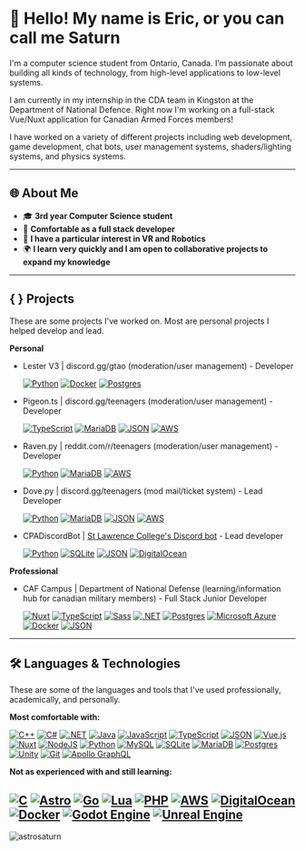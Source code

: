 # 🌌 Hello! My name is Eric, or you can call me Saturn
I'm a computer science student from Ontario, Canada. I’m passionate about building all kinds of technology, from high-level applications to low-level systems. 

I am currently in my internship in the CDA team in Kingston at the Department of National Defence. Right now I'm working on a full-stack Vue/Nuxt application for Canadian Armed Forces members!

I have worked on a variety of different projects including web development, game development, chat bots, user management systems, shaders/lighting systems, and physics systems.

---

## 🌐 About Me
- 🎓 **3rd year Computer Science student** 
- 🔭 **Comfortable as a full stack developer** 
- 🤖 **I have a particular interest in VR and Robotics**
- 🌍 **I learn very quickly and I am open to collaborative projects to expand my knowledge**

---

## { } Projects

These are some projects I've worked on. Most are personal projects I helped develop and lead. 

**Personal**

- Lester V3     | discord.gg/gtao  (moderation/user management) - Developer

  [![Python](https://img.shields.io/badge/Python-3776AB?logo=python&logoColor=fff)](#) [![Docker](https://img.shields.io/badge/Docker-2496ED?logo=docker&logoColor=fff)](#) 
  [![Postgres](https://img.shields.io/badge/Postgres-%23316192.svg?logo=postgresql&logoColor=white)](#)

- Pigeon.ts     | discord.gg/teenagers  (moderation/user management) - Developer
  
  [![TypeScript](https://img.shields.io/badge/TypeScript-3178C6?logo=typescript&logoColor=fff)](#) [![MariaDB](https://img.shields.io/badge/MariaDB-003545?logo=mariadb&logoColor=white)](#) 
  [![JSON](https://img.shields.io/badge/JSON-000?logo=json&logoColor=fff)](#) [![AWS](https://custom-icon-badges.demolab.com/badge/AWS-%23FF9900.svg?logo=aws&logoColor=white)](#)

- Raven.py      | reddit.com/r/teenagers  (moderation/user management) - Developer

  [![Python](https://img.shields.io/badge/Python-3776AB?logo=python&logoColor=fff)](#) [![MariaDB](https://img.shields.io/badge/MariaDB-003545?logo=mariadb&logoColor=white)](#) 
  [![AWS](https://custom-icon-badges.demolab.com/badge/AWS-%23FF9900.svg?logo=aws&logoColor=white)](#)

- Dove.py       | discord.gg/teenagers  (mod mail/ticket system) - Lead Developer

  [![Python](https://img.shields.io/badge/Python-3776AB?logo=python&logoColor=fff)](#) [![MariaDB](https://img.shields.io/badge/MariaDB-003545?logo=mariadb&logoColor=white)](#)
  [![JSON](https://img.shields.io/badge/JSON-000?logo=json&logoColor=fff)](#) [![AWS](https://custom-icon-badges.demolab.com/badge/AWS-%23FF9900.svg?logo=aws&logoColor=white)](#)

- CPADiscordBot | [St Lawrence College's Discord bot](https://github.com/astrosaturn/CPADiscordBot) - Lead developer

  [![Python](https://img.shields.io/badge/Python-3776AB?logo=python&logoColor=fff)](#) [![SQLite](https://img.shields.io/badge/SQLite-%2307405e.svg?logo=sqlite&logoColor=white)](#) 
  [![JSON](https://img.shields.io/badge/JSON-000?logo=json&logoColor=fff)](#) [![DigitalOcean](https://img.shields.io/badge/DigitalOcean-%230167ff.svg?logo=digitalOcean&logoColor=white)](#)

**Professional**

- CAF Campus    | Department of National Defense (learning/information hub for canadian military members) - Full Stack Junior Developer

  [![Nuxt](https://img.shields.io/badge/Nuxt-002E3B?logo=nuxt&logoColor=#00DC82)](#) 	[![TypeScript](https://img.shields.io/badge/TypeScript-3178C6?logo=typescript&logoColor=fff)](#) [![Sass](https://img.shields.io/badge/Sass-C69?logo=sass&logoColor=fff)](#) 
  [![.NET](https://img.shields.io/badge/.NET-512BD4?logo=dotnet&logoColor=fff)](#) [![Postgres](https://img.shields.io/badge/Postgres-%23316192.svg?logo=postgresql&logoColor=white)](#) [![Microsoft Azure](https://custom-icon-badges.demolab.com/badge/Microsoft%20Azure-0089D6?logo=msazure&logoColor=white)](#)
  [![Docker](https://img.shields.io/badge/Docker-2496ED?logo=docker&logoColor=fff)](#) [![JSON](https://img.shields.io/badge/JSON-000?logo=json&logoColor=fff)](#)

---

## 🛠️ Languages & Technologies

These are some of the languages and tools that I've used professionally, academically, and personally.

**Most comfortable with:**

  [![C++](https://img.shields.io/badge/C++-%2300599C.svg?logo=c%2B%2B&logoColor=white)](#)
  [![C#](https://custom-icon-badges.demolab.com/badge/C%23-%23239120.svg?logo=cshrp&logoColor=white)](#)
  [![.NET](https://img.shields.io/badge/.NET-512BD4?logo=dotnet&logoColor=fff)](#)
  [![Java](https://img.shields.io/badge/Java-%23ED8B00.svg?logo=openjdk&logoColor=white)](#)
  [![JavaScript](https://img.shields.io/badge/JavaScript-F7DF1E?logo=javascript&logoColor=000)](#)
  [![TypeScript](https://img.shields.io/badge/TypeScript-3178C6?logo=typescript&logoColor=fff)](#)
  [![JSON](https://img.shields.io/badge/JSON-000?logo=json&logoColor=fff)](#)
  [![Vue.js](https://img.shields.io/badge/Vue.js-4FC08D?logo=vuedotjs&logoColor=fff)](#)
  [![Nuxt](https://img.shields.io/badge/Nuxt-002E3B?logo=nuxt&logoColor=#00DC82)](#)
  [![NodeJS](https://img.shields.io/badge/Node.js-6DA55F?logo=node.js&logoColor=white)](#)
  [![Python](https://img.shields.io/badge/Python-3776AB?logo=python&logoColor=fff)](#)
  [![MySQL](https://img.shields.io/badge/MySQL-4479A1?logo=mysql&logoColor=fff)](#) 
  [![SQLite](https://img.shields.io/badge/SQLite-%2307405e.svg?logo=sqlite&logoColor=white)](#)
  [![MariaDB](https://img.shields.io/badge/MariaDB-003545?logo=mariadb&logoColor=white)](#)
  [![Postgres](https://img.shields.io/badge/Postgres-%23316192.svg?logo=postgresql&logoColor=white)](#)
  [![Unity](https://img.shields.io/badge/Unity-%23000000.svg?logo=unity&logoColor=white)](#)
  [![Git](https://img.shields.io/badge/Git-F05032?logo=git&logoColor=fff)](#)
  [![Apollo GraphQL](https://img.shields.io/badge/Apollo%20GraphQL-311C87?logo=apollographql&logoColor=fff)](#)

**Not as experienced with and still learning:**

  [![C](https://img.shields.io/badge/C-00599C?logo=c&logoColor=white)](#)
  [![Astro](https://img.shields.io/badge/Astro-BC52EE?logo=astro&logoColor=fff)](#)
  [![Go](https://img.shields.io/badge/Go-%2300ADD8.svg?&logo=go&logoColor=white)](#)
  [![Lua](https://img.shields.io/badge/Lua-%232C2D72.svg?logo=lua&logoColor=white)](#)
  [![PHP](https://img.shields.io/badge/php-%23777BB4.svg?&logo=php&logoColor=white)](#)
  [![AWS](https://custom-icon-badges.demolab.com/badge/AWS-%23FF9900.svg?logo=aws&logoColor=white)](#)
  [![DigitalOcean](https://img.shields.io/badge/DigitalOcean-%230167ff.svg?logo=digitalOcean&logoColor=white)](#)
  [![Docker](https://img.shields.io/badge/Docker-2496ED?logo=docker&logoColor=fff)](#)
  [![Godot Engine](https://img.shields.io/badge/Godot-%23FFFFFF.svg?logo=godot-engine)](#)
  [![Unreal Engine](https://img.shields.io/badge/Unreal%20Engine-%23313131.svg?logo=unrealengine&logoColor=white)](#)
---

<p align="left"> <img src="https://komarev.com/ghpvc/?username=astrosaturn&label=Profile%20views&color=3cb371" alt="astrosaturn" /> </p>
